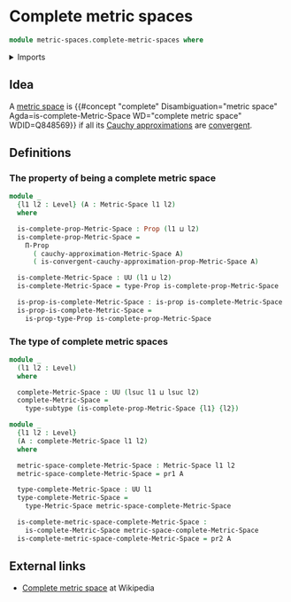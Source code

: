# Complete metric spaces

```agda
module metric-spaces.complete-metric-spaces where
```

<details><summary>Imports</summary>

```agda
open import elementary-number-theory.positive-rational-numbers

open import foundation.dependent-pair-types
open import foundation.propositions
open import foundation.subtypes
open import foundation.universe-levels

open import metric-spaces.cauchy-approximations-metric-spaces
open import metric-spaces.convergent-cauchy-approximations-metric-spaces
open import metric-spaces.metric-spaces
```

</details>

## Idea

A [metric space](metric-spaces.metric-spaces.md) is
{{#concept "complete" Disambiguation="metric space" Agda=is-complete-Metric-Space WD="complete metric space" WDID=Q848569}}
if all its
[Cauchy approximations](metric-spaces.cauchy-approximations-metric-spaces.md)
are
[convergent](metric-spaces.convergent-cauchy-approximations-metric-spaces.md).

## Definitions

### The property of being a complete metric space

```agda
module _
  {l1 l2 : Level} (A : Metric-Space l1 l2)
  where

  is-complete-prop-Metric-Space : Prop (l1 ⊔ l2)
  is-complete-prop-Metric-Space =
    Π-Prop
      ( cauchy-approximation-Metric-Space A)
      ( is-convergent-cauchy-approximation-prop-Metric-Space A)

  is-complete-Metric-Space : UU (l1 ⊔ l2)
  is-complete-Metric-Space = type-Prop is-complete-prop-Metric-Space

  is-prop-is-complete-Metric-Space : is-prop is-complete-Metric-Space
  is-prop-is-complete-Metric-Space =
    is-prop-type-Prop is-complete-prop-Metric-Space
```

### The type of complete metric spaces

```agda
module _
  (l1 l2 : Level)
  where

  complete-Metric-Space : UU (lsuc l1 ⊔ lsuc l2)
  complete-Metric-Space =
    type-subtype (is-complete-prop-Metric-Space {l1} {l2})
```

```agda
module _
  {l1 l2 : Level}
  (A : complete-Metric-Space l1 l2)
  where

  metric-space-complete-Metric-Space : Metric-Space l1 l2
  metric-space-complete-Metric-Space = pr1 A

  type-complete-Metric-Space : UU l1
  type-complete-Metric-Space =
    type-Metric-Space metric-space-complete-Metric-Space

  is-complete-metric-space-complete-Metric-Space :
    is-complete-Metric-Space metric-space-complete-Metric-Space
  is-complete-metric-space-complete-Metric-Space = pr2 A
```

## External links

- [Complete metric space](https://en.wikipedia.org/wiki/Complete_metric_space)
  at Wikipedia
